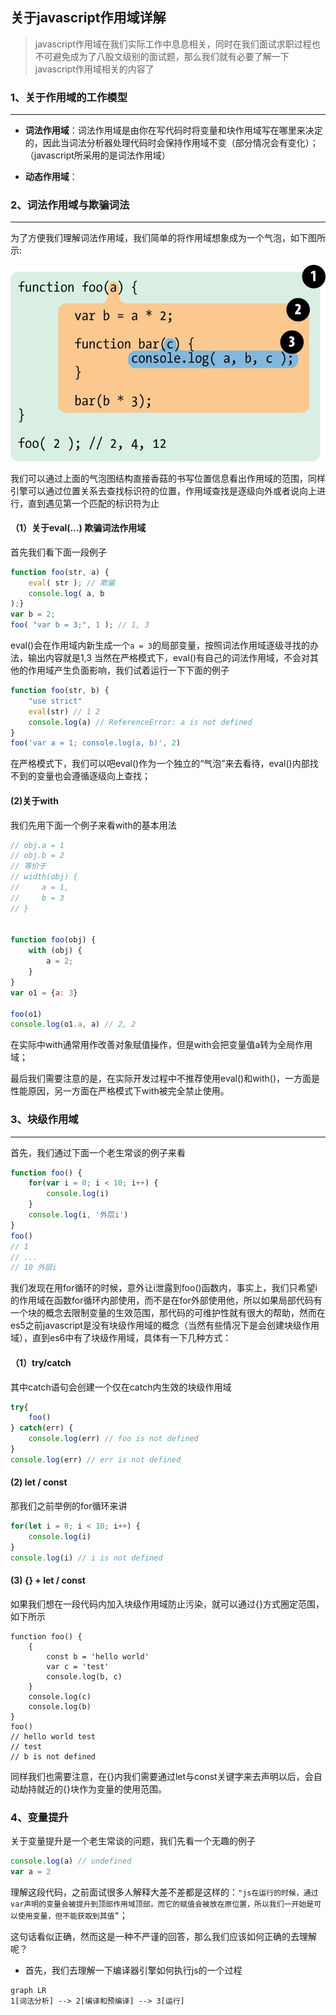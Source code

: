 ## 关于javascript作用域详解

>  javascript作用域在我们实际工作中息息相关，同时在我们面试求职过程也不可避免成为了八股文级别的面试题，那么我们就有必要了解一下javascript作用域相关的内容了

### 1、关于作用域的工作模型
---

+ **词法作用域**：词法作用域是由你在写代码时将变量和块作用域写在哪里来决定的，因此当词法分析器处理代码时会保持作用域不变（部分情况会有变化）；（javascript所采用的是词法作用域）

+ **动态作用域**：

### 2、词法作用域与欺骗词法
---
为了方便我们理解词法作用域，我们简单的将作用域想象成为一个气泡，如下图所示:

![词法作用域演示](./images/1.png)

我们可以通过上面的气泡图结构直接香菇的书写位置信息看出作用域的范围，同样引擎可以通过位置关系去查找标识符的位置，作用域查找是逐级向外或者说向上进行，直到遇见第一个匹配的标识符为止

#### （1）关于eval(...) 欺骗词法作用域

首先我们看下面一段例子
```javascript
function foo(str, a) {
    eval( str ); // 欺骗
    console.log( a, b 
);}
var b = 2;
foo( "var b = 3;", 1 ); // 1, 3
```
eval()会在作用域内新生成一个`a = 3`的局部变量，按照词法作用域逐级寻找的办法，输出内容就是1,3
当然在严格模式下，eval()有自己的词法作用域，不会对其他的作用域产生负面影响，我们试着运行一下下面的例子
```javascript
function foo(str, b) {
    "use strict"
    eval(str) // 1 2
    console.log(a) // ReferenceError: a is not defined
}
foo('var a = 1; console.log(a, b)', 2)
```
在严格模式下，我们可以吧eval()作为一个独立的“气泡”来去看待，eval()内部找不到的变量也会遵循逐级向上查找；

#### (2)关于with
我们先用下面一个例子来看with的基本用法
```javascript
// obj.a = 1
// obj.b = 2
// 等价于
// width(obj) {
//     a = 1,
//     b = 3
// }


function foo(obj) {
    with (obj) {
        a = 2;
    }
}
var o1 = {a: 3}

foo(o1)
console.log(o1.a, a) // 2, 2
```
在实际中with通常用作改善对象赋值操作，但是with会把变量值a转为全局作用域；

最后我们需要注意的是，在实际开发过程中不推荐使用eval()和with()，一方面是性能原因，另一方面在严格模式下with被完全禁止使用。

### 3、块级作用域
---

首先，我们通过下面一个老生常谈的例子来看
```javascript
function foo() {
    for(var i = 0; i < 10; i++) {
        console.log(i)
    }
    console.log(i, '外层i')
}
foo()
// 1
// ...
// 10 外层i
```
我们发现在用for循环的时候，意外让i泄露到foo()函数内，事实上，我们只希望i的作用域在函数for循环内部使用，而不是在for外部使用他，所以如果局部代码有一个块的概念去限制变量的生效范围，那代码的可维护性就有很大的帮助，然而在es5之前javascript是没有块级作用域的概念（当然有些情况下是会创建块级作用域），直到es6中有了块级作用域，具体有一下几种方式：
#### （1）try/catch
其中catch语句会创建一个仅在catch内生效的块级作用域
```javascript
try{
    foo()
} catch(err) {
    console.log(err) // foo is not defined
}
console.log(err) // err is not defined
```
#### (2) let / const

那我们之前举例的for循环来讲
```javascript
for(let i = 0; i < 10; i++) {
    console.log(i)
}
console.log(i) // i is not defined
```
#### (3) {} + let / const
如果我们想在一段代码内加入块级作用域防止污染，就可以通过{}方式圈定范围，如下所示
```es6
function foo() {
    {
        const b = 'hello world'
        var c = 'test'
        console.log(b, c)
    }
    console.log(c)
    console.log(b)
}
foo() 
// hello world test
// test
// b is not defined
```
同样我们也需要注意，在{}内我们需要通过let与const关键字来去声明以后，会自动劫持就近的{}块作为变量的使用范围。

### 4、变量提升

关于变量提升是一个老生常谈的问题，我们先看一个无趣的例子
```javascript
console.log(a) // undefined
var a = 2
```
理解这段代码，之前面试很多人解释大差不差都是这样的：`"js在运行的时候，通过var声明的变量会被提升到顶部作用域顶部，而它的赋值会被放在原位置，所以我们一开始是可以使用变量，但不能获取到其值”`；

这句话看似正确，然而这是一种不严谨的回答，那么我们应该如何正确的去理解呢？

* 首先，我们去理解一下编译器引擎如何执行js的一个过程
```mermaid
graph LR
1[词法分析] --> 2[编译和预编译] --> 3[运行]
```
